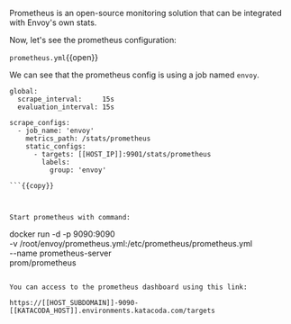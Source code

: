 Prometheus is an open-source monitoring solution that can be integrated with Envoy's own stats.

Now, let's see the prometheus configuration:

`prometheus.yml`{{open}}

We can see that the prometheus config is using a job named  `envoy`.

```
global:
  scrape_interval:     15s
  evaluation_interval: 15s

scrape_configs:
  - job_name: 'envoy'
    metrics_path: /stats/prometheus
    static_configs:
      - targets: [[HOST_IP]]:9901/stats/prometheus
        labels:
          group: 'envoy'

```{{copy}}



Start prometheus with command:

```
docker run -d -p 9090:9090 \
    -v /root/envoy/prometheus.yml:/etc/prometheus/prometheus.yml \
    --name prometheus-server \
    prom/prometheus
```{{execute}}

You can access to the prometheus dashboard using this link:

https://[[HOST_SUBDOMAIN]]-9090-[[KATACODA_HOST]].environments.katacoda.com/targets
